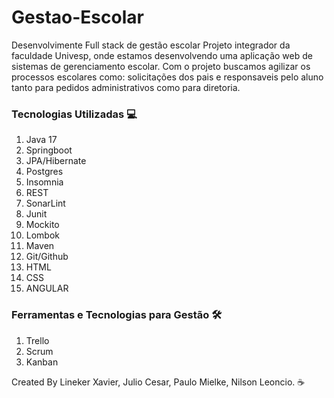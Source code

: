 <h1>Gestao-Escolar</h1>
<p>
Desenvolvimente Full stack de gestão escolar
Projeto integrador da faculdade Univesp, onde estamos desenvolvendo uma aplicação web de sistemas de gerenciamento escolar.
Com o projeto buscamos agilizar os processos escolares como: solicitações dos pais e responsaveis pelo aluno tanto para pedidos administrativos como para diretoria.
</p>

<h3>
Tecnologias Utilizadas 💻
</h3>

<ol>
<li>Java 17</li>
<li>Springboot</li>
<li>JPA/Hibernate</li>
<li>Postgres</li>
<li>Insomnia</li>
<li>REST</li>
<li>SonarLint</li>
<li>Junit</li>
<li>Mockito</li>
<li>Lombok</li>
<li>Maven</li>
<li>Git/Github</li>
<li>HTML</li>
<li>CSS</li>
<li>ANGULAR</li>
</ol>

<h3>
Ferramentas e Tecnologias para Gestão 🛠
</h3>

<ol>
<li>Trello</li>
<li>Scrum</li>
<li>Kanban</li>
</ol>

Created By Lineker Xavier, Julio Cesar, Paulo Mielke, Nilson Leoncio. ☕
